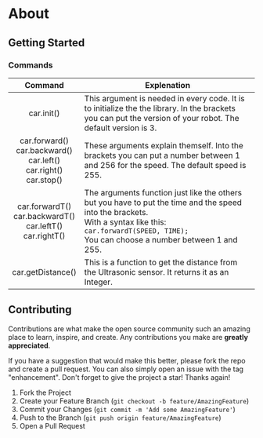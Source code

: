 # About

## Getting Started

### Commands

| **Command** | **Explenation** |
|:---:|---|
| car.init() | This argument is needed in every code. It is to initialize the the library.  In the brackets you can put the version of your robot. The default version is 3. |
| car.forward()<br>  car.backward()<br>  car.left()<br>  car.right()<br>  car.stop() | These arguments explain themself. Into the brackets you can put a number between 1 and 256 for the speed. The default speed is 255. |
| car.forwardT() <br>   car.backwardT() <br>   car.leftT() <br>   car.rightT() | The arguments function just like the others but you have to put the time and the speed into the brackets. <br> With a syntax like this: <br> ``` car.forwardT(SPEED, TIME); ``` <br>You can choose a number between 1 and 255.  |
| car.getDistance() | This is a function to get the distance from the Ultrasonic sensor. It returns it as an Integer. |


<!-- CONTRIBUTING -->
## Contributing

Contributions are what make the open source community such an amazing place to learn, inspire, and create. Any contributions you make are **greatly appreciated**.

If you have a suggestion that would make this better, please fork the repo and create a pull request. You can also simply open an issue with the tag "enhancement".
Don't forget to give the project a star! Thanks again!

1. Fork the Project
2. Create your Feature Branch (`git checkout -b feature/AmazingFeature`)
3. Commit your Changes (`git commit -m 'Add some AmazingFeature'`)
4. Push to the Branch (`git push origin feature/AmazingFeature`)
5. Open a Pull Request
